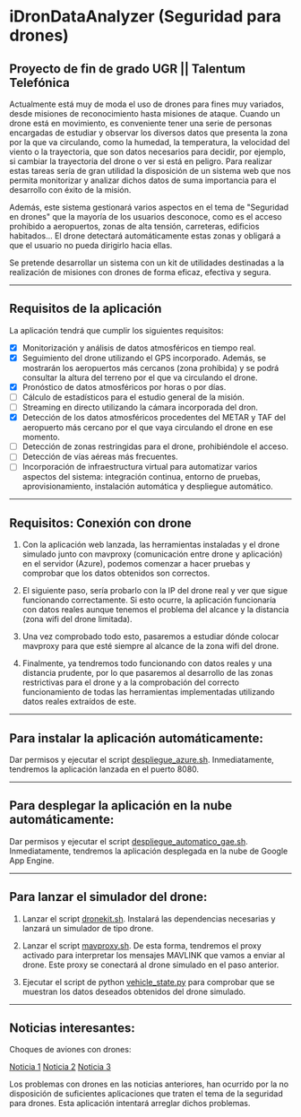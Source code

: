 # iDronDataAnalyzer (Seguridad para drones)

## Proyecto de fin de grado UGR || Talentum Telefónica ##

Actualmente está muy de moda el uso de drones para fines muy variados, desde misiones de reconocimiento hasta misiones de ataque. Cuando un drone está en movimiento, es conveniente tener una serie de personas encargadas de estudiar y observar los diversos datos que presenta la zona por la que va circulando, como la humedad, la temperatura, la velocidad del viento o la trayectoria, que son datos necesarios para decidir, por ejemplo, si cambiar la trayectoria del drone o ver si está en peligro. Para realizar estas tareas sería de gran utilidad la disposición de un sistema web que nos permita monitorizar y analizar dichos datos de suma importancia para el desarrollo con éxito de la misión.

Además, este sistema gestionará varios aspectos en el tema de "Seguridad en drones" que la mayoría de los usuarios desconoce, como es el acceso prohibido a aeropuertos, zonas de alta tensión, carreteras, edificios habitados... El drone detectará automáticamente estas zonas y obligará a que el usuario no pueda dirigirlo hacia ellas.

Se pretende desarrollar un sistema con un kit de utilidades destinadas a la realización de misiones con drones de forma eficaz, efectiva y segura. 

***

## Requisitos de la aplicación ##

La aplicación tendrá que cumplir los siguientes requisitos:

* [X] Monitorización y análisis de datos atmosféricos en tiempo real.  
* [X] Seguimiento del drone utilizando el GPS incorporado. Además, se mostrarán los aeropuertos más cercanos (zona prohibida) y se podrá consultar la altura del terreno por el que va circulando el drone.
* [X] Pronóstico de datos atmosféricos por horas o por días.
* [ ] Cálculo de estadísticos para el estudio general de la misión.
* [ ] Streaming en directo utilizando la cámara incorporada del dron.
* [X] Detección de los datos atmosféricos procedentes del METAR y TAF del aeropuerto más cercano por el que vaya circulando el drone en ese momento.
* [ ] Detección de zonas restringidas para el drone, prohibiéndole el acceso. 
* [ ] Detección de vías aéreas más frecuentes.
* [ ] Incorporación de infraestructura virtual para automatizar varios aspectos del sistema: integración continua, entorno de pruebas, aprovisionamiento, instalación automática y despliegue automático.
 
***

## Requisitos: Conexión con drone ##

1. Con la aplicación web lanzada, las herramientas instaladas y el drone simulado junto con mavproxy (comunicación entre drone y aplicación) en el servidor (Azure), podemos comenzar a hacer pruebas y comprobar que los datos obtenidos son correctos.

2. El siguiente paso, sería probarlo con la IP del drone real y ver que sigue funcionando correctamente. Si esto ocurre, la aplicación funcionaría con datos reales aunque tenemos el problema del alcance y la distancia (zona wifi del drone limitada).

3. Una vez comprobado todo esto, pasaremos a estudiar dónde colocar mavproxy para que esté siempre al alcance de la zona wifi del drone.

4. Finalmente, ya tendremos todo funcionando con datos reales y una distancia prudente, por lo que pasaremos al desarrollo de las zonas restrictivas para el drone y a la comprobación del correcto funcionamiento de todas las herramientas implementadas utilizando datos reales extraídos de este.

***

## Para instalar la aplicación automáticamente: ##

Dar permisos y ejecutar el script [despliegue_azure.sh](https://github.com/juanfranrv/iDronDataAnalyzer/blob/master/despliegue_azure.sh). Inmediatamente, tendremos la aplicación lanzada en el puerto 8080.

***

## Para desplegar la aplicación en la nube automáticamente: ##

Dar permisos y ejecutar el script [despliegue_automatico_gae.sh](https://github.com/juanfranrv/iDronDataAnalyzer/blob/master/despliegue_automatico_gae.sh). Inmediatamente, tendremos la aplicación desplegada en la nube de Google App Engine.

***

## Para lanzar el simulador del drone: ##

1. Lanzar el script [dronekit.sh](https://github.com/juanfranrv/iDronDataAnalyzer/blob/master/dronekit.sh). Instalará las dependencias necesarias y lanzará un simulador de tipo drone.

2. Lanzar el script [mavproxy.sh](https://github.com/juanfranrv/iDronDataAnalyzer/blob/master/mavproxy.sh). De esta forma, tendremos el proxy activado para interpretar los mensajes MAVLINK que vamos a enviar al drone. Este proxy se conectará al drone simulado en el paso anterior.

3. Ejecutar el script de python [vehicle_state.py](https://github.com/juanfranrv/iDronDataAnalyzer/blob/master/src/iDronDataAnalyzer/vehicle_state.py) para comprobar que se muestran los datos deseados obtenidos del drone simulado.

***

## Noticias interesantes: ##

Choques de aviones con drones:

[Noticia 1](http://economia.elpais.com/economia/2016/03/02/actualidad/1456911759_020181.html)
[Noticia 2](http://economia.elpais.com/economia/2016/03/04/actualidad/1457078339_462092.html)
[Noticia 3](http://www.elmundo.es/internacional/2016/03/04/56d93e71e2704e3d4c8b45f6.html)

Los problemas con drones en las noticias anteriores, han ocurrido por la no disposición de suficientes aplicaciones que traten el tema de la seguridad para drones. Esta aplicación intentará arreglar dichos problemas.




